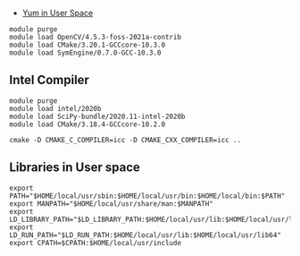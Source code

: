 
+ [Yum in User Space](https://stackoverflow.com/questions/36651091/how-to-install-packages-in-linux-centos-without-root-user-with-automatic-depen)

```
module purge
module load OpenCV/4.5.3-foss-2021a-contrib
module load CMake/3.20.1-GCCcore-10.3.0
module load SymEngine/0.7.0-GCC-10.3.0
```




## Intel Compiler

```
module purge
module load intel/2020b
module load SciPy-bundle/2020.11-intel-2020b
module load CMake/3.18.4-GCCcore-10.2.0
```

```
cmake -D CMAKE_C_COMPILER=icc -D CMAKE_CXX_COMPILER=icc ..
```

## Libraries in User space

```
export PATH="$HOME/local/usr/sbin:$HOME/local/usr/bin:$HOME/local/bin:$PATH"
export MANPATH="$HOME/local/usr/share/man:$MANPATH"
export LD_LIBRARY_PATH="$LD_LIBRARY_PATH:$HOME/local/usr/lib:$HOME/local/usr/lib64"
export LD_RUN_PATH="$LD_RUN_PATH:$HOME/local/usr/lib:$HOME/local/usr/lib64"
export CPATH=$CPATH:$HOME/local/usr/include
```


